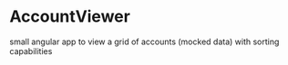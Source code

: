 # AccountViewer
small angular app to view a grid of accounts (mocked data) with sorting capabilities
